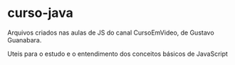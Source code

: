 # curso-java

Arquivos criados nas aulas de JS do canal CursoEmVideo, de Gustavo Guanabara.

Uteis para o estudo e o entendimento dos conceitos básicos de JavaScript
